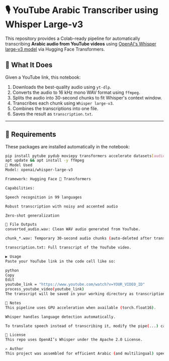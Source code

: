 # 🎙️ YouTube Arabic Transcriber using Whisper Large-v3

This repository provides a Colab-ready pipeline for automatically transcribing **Arabic audio from YouTube videos** using [OpenAI's Whisper large-v3 model](https://huggingface.co/openai/whisper-large-v3) via Hugging Face Transformers.

## 🧠 What It Does

Given a YouTube link, this notebook:
1. Downloads the best-quality audio using `yt-dlp`.
2. Converts the audio to 16 kHz mono WAV format using `ffmpeg`.
3. Splits the audio into 30-second chunks to fit Whisper's context window.
4. Transcribes each chunk using `Whisper large-v3`.
5. Combines the transcriptions into one file.
6. Saves the result as `transcription.txt`.

---

## 🔧 Requirements

These packages are installed automatically in the notebook:

```bash
pip install pytube pydub moviepy transformers accelerate datasets[audio] torchaudio yt-dlp
apt update && apt install -y ffmpeg
🚀 Model Used
Model: openai/whisper-large-v3

Framework: Hugging Face 🤗 Transformers

Capabilities:

Speech recognition in 99 languages

Robust transcription with noisy and accented audio

Zero-shot generalization

📂 File Outputs
converted_audio.wav: Clean WAV audio generated from YouTube.

chunk_*.wav: Temporary 30-second audio chunks (auto-deleted after transcription).

transcription.txt: Full transcript of the YouTube video.

▶️ Usage
Paste your YouTube link in the code cell like so:

python
Copy
Edit
youtube_link = "https://www.youtube.com/watch?v=YOUR_VIDEO_ID"
process_youtube_video(youtube_link)
The transcript will be saved in your working directory as transcription.txt.

📌 Notes
This pipeline uses GPU acceleration when available (torch.float16).

Whisper handles language detection automatically.

To translate speech instead of transcribing it, modify the pipe(...) call using generate_kwargs={"task": "translate"}.

📜 License
This repo uses OpenAI’s Whisper under the Apache 2.0 License.

✍️ Author
This project was assembled for efficient Arabic (and multilingual) speech transcription from long-form YouTube videos using modern open-source tools.
